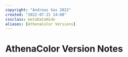 ```yaml
---
copyright: "Andreas Sas 2022"
created: "2022-07-21 14:08"
cssclass: metaDataHide
aliases: [AthenaColor Versions]
---
```

# AthenaColor Version Notes